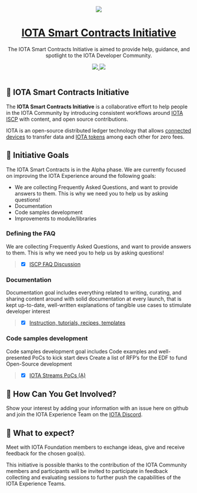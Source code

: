 <p align="center">
  <br>
  <a href="https://www.iota.org">
    <img src="https://images.ctfassets.net/xit7f234flxz/2UaYq5cR53ANDAKRT4HYWT/a4d962d037954adef7d0aa9a2e944a26/iota-small-logo.png"/>
  </a>
</p>


<h1 align="center"><a href="https://www.iota.org"> IOTA Smart Contracts Initiative</a></h1>

<p align="center">The IOTA Smart Contracts Initiative is aimed to provide help, guidance, and spotlight to the IOTA Developer Community.</p>

<p align="center">
  <a title="MIT License" href="LICENSE">
    <img src="https://img.shields.io/github/license/gridsome/gridsome.svg?style=flat-square&label=License&colorB=6cc24a">
  </a>
  <a title="Follow on Twitter" href="https://twitter.com/iotatoken">
    <img src="https://img.shields.io/twitter/follow/iotatoken.svg?style=social&label=Follow%20@iotatoken">
  </a>
  <br>
  <br>
</p>


## 🌳 IOTA Smart Contracts Initiative

The **IOTA Smart Contracts Initiative** is a collaborative effort to help people in the IOTA Community by introducing consistent workflows around [IOTA ISCP](https://blog.iota.org/iota-smart-contracts-pre-alpha-released-40efad27994b/) with content, and open source contributions.

IOTA is an open-source distributed ledger technology that allows [connected devices](https://en.wikipedia.org/wiki/Connected_Devices) to transfer data and [IOTA tokens](https://docs.iota.org/docs/getting-started/0.1/clients/token) among each other for zero fees.

## 🎯 Initiative Goals

The IOTA Smart Contracts is in the Alpha phase. We are currently focused on improving the IOTA Experience around the following goals:

- We are collecting Frequently Asked Questions, and want to provide answers to them. This is why we need you to help us by asking questions!
- Documentation
- Code samples development
- Improvements to module/libraries

### Defining the FAQ

We are collecting Frequently Asked Questions, and want to provide answers to them. This is why we need you to help us by asking questions!

> - [x] [ISCP FAQ Discussion](https://github.com/iota-community/X-Team_IOTA_SmartContracts/discussions/3)


### Documentation

Documentation goal includes everything related to writing, curating, and sharing content around with solid documentation at every launch, that is kept up-to-date, well-written explanations of tangible use cases to stimulate developer interest

> - [X] [Instruction, tutorials, recipes, templates](https://github.com/iota-community/X-Team_IOTA_SmartContracts/issues/4)

### Code samples development

Code samples development goal includes Code examples and well-presented PoCs to kick start devs Create a list of RFP’s for the EDF to fund Open-Source development

> - [X] [IOTA Streams PoCs (A)](https://github.com/iota-community/X-Team_IOTA_SmartContracts/issues/5)

## 🤔 How Can You Get Involved?

Show your interest by adding your information with an issue here on github and join the IOTA Experience Team on the [IOTA Discord](https://discord.iota.org).

## 👥 What to expect?

Meet with IOTA Foundation members to exchange ideas, give and receive feedback for the chosen goal(s).

This initiative is possible thanks to the contribution of the IOTA Community members and participants will be invited to participate in feedback collecting and evaluating sessions to further push the capabilities of the IOTA Experience Teams. 
